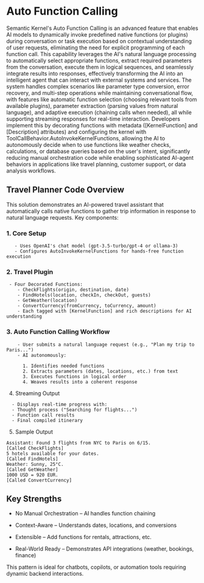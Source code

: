 ﻿# Auto Function Calling
Semantic Kernel's Auto Function Calling is an advanced feature that enables AI models to dynamically 
invoke predefined native functions (or plugins) during conversation or task execution based on 
contextual understanding of user requests, eliminating the need for explicit programming of each 
function call. This capability leverages the AI's natural language processing to automatically 
select appropriate functions, extract required parameters from the conversation, execute them in 
logical sequences, and seamlessly integrate results into responses, effectively transforming 
the AI into an intelligent agent that can interact with external systems and services. The system 
handles complex scenarios like parameter type conversion, error recovery, and multi-step operations 
while maintaining conversational flow, with features like automatic function selection (choosing 
relevant tools from available plugins), parameter extraction (parsing values from natural language), 
and adaptive execution (chaining calls when needed), all while supporting streaming responses for 
real-time interaction. Developers implement this by decorating functions with metadata 
([KernelFunction] and [Description] attributes) and configuring the kernel with 
ToolCallBehavior.AutoInvokeKernelFunctions, allowing the AI to autonomously decide when to use 
functions like weather checks, calculations, or database queries based on the user's intent, 
significantly reducing manual orchestration code while enabling sophisticated AI-agent behaviors 
in applications like travel planning, customer support, or data analysis workflows.

## Travel Planner Code Overview

This solution demonstrates an AI-powered travel assistant that automatically calls native functions 
to gather trip information in response to natural language requests. Key components:

### 1. Core Setup
```
   - Uses OpenAI's chat model (gpt-3.5-turbo/gpt-4 or ollama-3)
   - Configures AutoInvokeKernelFunctions for hands-free function execution
```
### 2. Travel Plugin
```
 - Four Decorated Functions:
    - CheckFlights(origin, destination, date)
    - FindHotels(location, checkIn, checkOut, guests)
    - GetWeather(location)
    - ConvertCurrency(fromCurrency, toCurrency, amount)
    - Each tagged with [KernelFunction] and rich descriptions for AI understanding
```
### 3. Auto Function Calling Workflow
```
    - User submits a natural language request (e.g., "Plan my trip to Paris...")
    - AI autonomously:
      
      1. Identifies needed functions
      2. Extracts parameters (dates, locations, etc.) from text
      3. Executes functions in logical order
      4. Weaves results into a coherent response
```
4. Streaming Output
```
  - Displays real-time progress with:
  - Thought process ("Searching for flights...")
  - Function call results
  - Final compiled itinerary
```
5. Sample Output

```
Assistant: Found 3 flights from NYC to Paris on 6/15. 
[Called CheckFlights] 
5 hotels available for your dates. 
[Called FindHotels] 
Weather: Sunny, 25°C. 
[Called GetWeather] 
1000 USD = 920 EUR. 
[Called ConvertCurrency]
```

## Key Strengths

- No Manual Orchestration – AI handles function chaining

- Context-Aware – Understands dates, locations, and conversions

- Extensible – Add functions for rentals, attractions, etc.

- Real-World Ready – Demonstrates API integrations (weather, bookings, finance)

This pattern is ideal for chatbots, copilots, or automation tools requiring dynamic backend interactions.